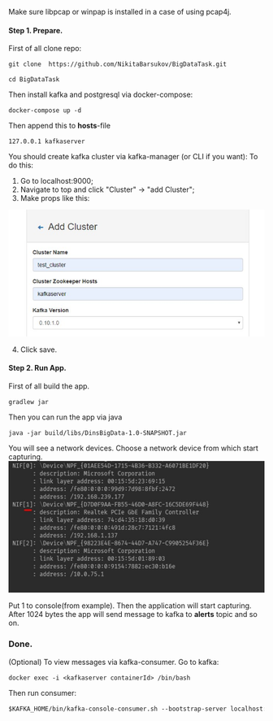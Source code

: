 Make sure libpcap or winpap is installed in a case of using pcap4j.
#### Step 1. Prepare.
First of all clone repo:

```
git clone  https://github.com/NikitaBarsukov/BigDataTask.git
```

``` 
cd BigDataTask
```
Then install kafka and postgresql via docker-compose:
``` 
docker-compose up -d
```
Then append this to **hosts**-file
```
127.0.0.1 kafkaserver
```

You should create kafka cluster via kafka-manager (or CLI if you want):
To do this: 
1) Go to localhost:9000;
2) Navigate to top and click "Cluster" -> "add Cluster";
3) Make props like this:

![picture alt](cluster.jpg)

4) Click save.

#### Step 2. Run App.
First of all build the app.
```
gradlew jar
```

Then you can run the app via java

```
java -jar build/libs/DinsBigData-1.0-SNAPSHOT.jar
```

You will see a network devices. Choose a network device from which start capturing.
![picture alt](devices.jpg) 

Put 1 to console(from example).
Then the application will start capturing.
After 1024 bytes the app will send message to kafka to **alerts** topic and so on.

### Done.
(Optional)
To view messages via kafka-consumer.
Go to kafka:
```
docker exec -i <kafkaserver containerId> /bin/bash 
```
Then run consumer:
```asp
$KAFKA_HOME/bin/kafka-console-consumer.sh --bootstrap-server localhost:9092 --topic alerts --from-beginning
```